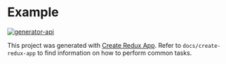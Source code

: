 # Example
[![generator-api](https://img.shields.io/badge/built%20with-generator--create-redux-app.svg)](https://github.com/delvallejonatan/generator-create-redux-app)

This project was generated with [Create Redux App](https://github.com/delvallejonatan/create-redux-app). Refer to `docs/create-redux-app` to find information on how to perform common tasks.
